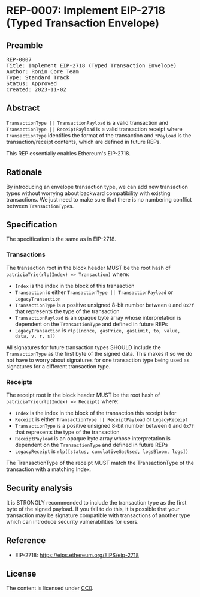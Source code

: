 # REP-0007: Implement EIP-2718 (Typed Transaction Envelope)

## Preamble
<pre>
REP-0007
Title: Implement EIP-2718 (Typed Transaction Envelope)
Author: Ronin Core Team
Type: Standard Track
Status: Approved
Created: 2023-11-02
</pre>

## Abstract
`TransactionType || TransactionPayload` is a valid transaction and `TransactionType || ReceiptPayload` is a valid transaction receipt where `TransactionType` identifies the format of the transaction and `*Payload` is the transaction/receipt contents, which are defined in future REPs.

This REP essentially enables Ethereum's EIP-2718.

## Rationale

By introducing an envelope transaction type, we can add new transaction types without worrying about backward compatibility with existing transactions. We just need to make sure that there is no numbering conflict between `TransactionType`s.

## Specification

The specification is the same as in EIP-2718. 

### Transactions
The transaction root in the block header MUST be the root hash of `patriciaTrie(rlp(Index) => Transaction)` where:

- `Index` is the index in the block of this transaction
- `Transaction` is either `TransactionType || TransactionPayload` or `LegacyTransaction`
- `TransactionType` is a positive unsigned 8-bit number between `0` and `0x7f` that represents the type of the transaction
- `TransactionPayload` is an opaque byte array whose interpretation is dependent on the `TransactionType` and defined in future REPs
- `LegacyTransaction` is `rlp([nonce, gasPrice, gasLimit, to, value, data, v, r, s])`

All signatures for future transaction types SHOULD include the `TransactionType` as the first byte of the signed data. This makes it so we do not have to worry about signatures for one transaction type being used as signatures for a different transaction type.

### Receipts
The receipt root in the block header MUST be the root hash of `patriciaTrie(rlp(Index) => Receipt)` where:

- `Index` is the index in the block of the transaction this receipt is for
- `Receipt` is either `TransactionType || ReceiptPayload` or `LegacyReceipt`
- `TransactionType` is a positive unsigned 8-bit number between `0` and `0x7f` that represents the type of the transaction
- `ReceiptPayload` is an opaque byte array whose interpretation is dependent on the `TransactionType` and defined in future REPs
- `LegacyReceipt` is `rlp([status, cumulativeGasUsed, logsBloom, logs])`

The TransactionType of the receipt MUST match the TransactionType of the transaction with a matching Index.


## Security analysis

It is STRONGLY recommended to include the transaction type as the first byte of the signed payload. If you fail to do this, it is possible that your transaction may be signature compatible with transactions of another type which can introduce security vulnerabilities for users.

## Reference
- EIP-2718: https://eips.ethereum.org/EIPS/eip-2718

## License

The content is licensed under [CC0](https://creativecommons.org/publicdomain/zero/1.0/).